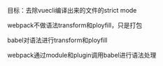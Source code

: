 目标：去除vuecli编译出来的文件的strict mode



webpack不做语法transform和ployfill，只是打包

babel对语法进行transform和ployfill



webpack通过module和plugin调用babel进行语法处理

